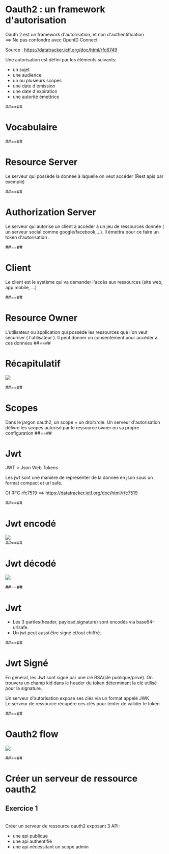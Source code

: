 # Oauth2 : un framework d'autorisation

Oauth 2 est un framework d'autorisation, et non d'authentification
</br> ==> Ne pas confondre avec OpenID Connect

Source : https://datatracker.ietf.org/doc/html/rfc6749

Une autorisation est défini par les éléments suivants: 
<ul>
    <li class="fragment">un sujet</li>
    <li class="fragment">une audience</li>
    <li class="fragment">un ou plusieurs scopes</li>
    <li class="fragment">une date d'émission</li>
    <li class="fragment">une date d'expiration</li>
    <li class="fragment">une autorité émettrice</li>
</ul>


##==##
<!-- .slide: class="transition underline" -->
# Vocabulaire

##==##

# Resource Server

Le serveur qui possède la donnée à laquelle on veut accéder (Rest apis par exemple)

##==##

# Authorization Server

Le serveur qui autorise un client à accéder à un jeu de ressources donnée ( un serveur social comme google/facebook,...).
Il émettra pour ce faire un token d'autorisation .

##==##

# Client

Le client est le système qui va demander l'accès aux ressources (site web, app mobile, ...)

##==##

# Resource Owner

L'utilisateur ou application qui possède les ressources que l'on veut sécuriser ( l'utilisateur ).
Il peut donner un consentement pour accéder à ces données
##==##

# Récapitulatif

<div class="full-center">
    <img src="assets/images/7-oauth2/oauth2-parts.png">
</div>

##==##


# Scopes

Dans le jargon oauth2, un scope = un droit/role.
Un serveur d'autorisation délivre les scopes autorisé par le ressource owner ou sa propre configuration
##==##

# Jwt

JWT = Json Web Tokens

Les jwt sont une manière de representer de la donnée en json sous un format compact et url safe.

Cf RFC rfc7519 ==> https://datatracker.ietf.org/doc/html/rfc7519

##==##

# Jwt encodé

<div class="full-center">
    <img src="./assets/images/7-oauth2/jwt-encoded.png">
</div>
##==##

# Jwt décodé

<div class="full-center">
    <img src="./assets/images/7-oauth2/jwt-decoded.png">
</div>

##==##

# Jwt
<ul>
<li>
Les 3 parties(header, payload,signature) sont encodés via base64-urlsafe.</li>

<li>
Un jwt peut aussi être signé et/out chiffré.</li>
</ul>

##==##

# Jwt Signé
En général, les Jwt sont signé par une clé RSA(clé publique/privé).
On trouvera un champ kid dans le header du token déterminant la clé utilisé pour la signature.

Un serveur d'autorisation expose ses clés via un format appelé JWK
<br/>
Le serveur de ressource récupére ces clés pour tenter de valider le token

##==##


# Oauth2 flow

<div class="full-center">
    <img src="./assets/images/7-oauth2/oauth-flow2.png">
</div>

##==##

<!-- .slide: class="exercice" -->
# Créer un serveur de ressource oauth2
## Exercice 1 
<br>
Créer un serveur de ressource oauth2 exposant 3 API:
<ul>
<li> une api publique</li>
<li> une api authentifié</li>
<li> une api nécessitant un scope admin</li>
</ul>


